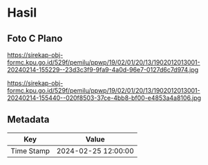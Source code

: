 # Hasil

## Foto C Plano

https://sirekap-obj-formc.kpu.go.id/529f/pemilu/ppwp/19/02/01/20/13/1902012013001-20240214-155229--23d3c3f9-9fa9-4a0d-96e7-0127d6c7d974.jpg

https://sirekap-obj-formc.kpu.go.id/529f/pemilu/ppwp/19/02/01/20/13/1902012013001-20240214-155440--020f8503-37ce-4bb8-bf00-e4853a4a8106.jpg


## Metadata

| Key        | Value               |
| ---------- | ------------------- |
| Time Stamp | 2024-02-25 12:00:00 |



